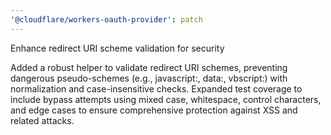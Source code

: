 ```yaml
---
'@cloudflare/workers-oauth-provider': patch
---
```


Enhance redirect URI scheme validation for security

Added a robust helper to validate redirect URI schemes, preventing dangerous pseudo-schemes (e.g., javascript:, data:, vbscript:) with normalization and case-insensitive checks. Expanded test coverage to include bypass attempts using mixed case, whitespace, control characters, and edge cases to ensure comprehensive protection against XSS and related attacks.